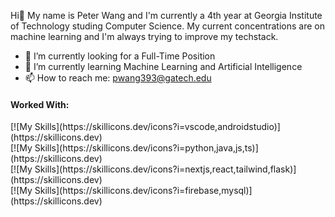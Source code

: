 Hi👋 My name is Peter Wang and I'm currently a 4th year at Georgia Institute of Technology studing Computer Science. My current concentrations are on machine learning and I'm always trying to improve my techstack.


- 🔭 I’m currently looking for a Full-Time Position
- 🌱 I’m currently learning Machine Learning and Artificial Intelligence
- 📫 How to reach me: pwang393@gatech.edu

<h4>Worked With:</h4>
[![My Skills](https://skillicons.dev/icons?i=vscode,androidstudio)](https://skillicons.dev) <br>
[![My Skills](https://skillicons.dev/icons?i=python,java,js,ts)](https://skillicons.dev) <br>
[![My Skills](https://skillicons.dev/icons?i=nextjs,react,tailwind,flask)](https://skillicons.dev) <br>
[![My Skills](https://skillicons.dev/icons?i=firebase,mysql)](https://skillicons.dev)







